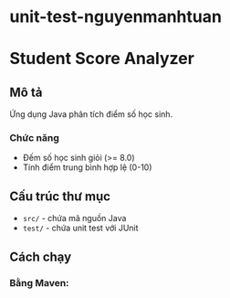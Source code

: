 # unit-test-nguyenmanhtuan
# Student Score Analyzer

## Mô tả
Ứng dụng Java phân tích điểm số học sinh.

### Chức năng
- Đếm số học sinh giỏi (>= 8.0)
- Tính điểm trung bình hợp lệ (0-10)

## Cấu trúc thư mục
- `src/` - chứa mã nguồn Java
- `test/` - chứa unit test với JUnit

## Cách chạy
### Bằng Maven:
